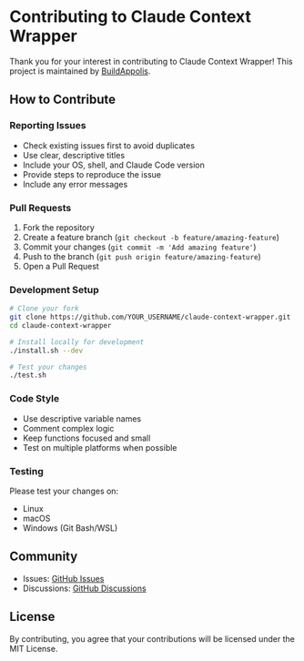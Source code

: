 # Contributing to Claude Context Wrapper

Thank you for your interest in contributing to Claude Context Wrapper! This project is maintained by [BuildAppolis](https://www.buildappolis.com).

## How to Contribute

### Reporting Issues

- Check existing issues first to avoid duplicates
- Use clear, descriptive titles
- Include your OS, shell, and Claude Code version
- Provide steps to reproduce the issue
- Include any error messages

### Pull Requests

1. Fork the repository
2. Create a feature branch (`git checkout -b feature/amazing-feature`)
3. Commit your changes (`git commit -m 'Add amazing feature'`)
4. Push to the branch (`git push origin feature/amazing-feature`)
5. Open a Pull Request

### Development Setup

```bash
# Clone your fork
git clone https://github.com/YOUR_USERNAME/claude-context-wrapper.git
cd claude-context-wrapper

# Install locally for development
./install.sh --dev

# Test your changes
./test.sh
```

### Code Style

- Use descriptive variable names
- Comment complex logic
- Keep functions focused and small
- Test on multiple platforms when possible

### Testing

Please test your changes on:
- Linux
- macOS
- Windows (Git Bash/WSL)

## Community

- Issues: [GitHub Issues](https://github.com/buildappolis/claude-context-wrapper/issues)
- Discussions: [GitHub Discussions](https://github.com/buildappolis/claude-context-wrapper/discussions)

## License

By contributing, you agree that your contributions will be licensed under the MIT License.